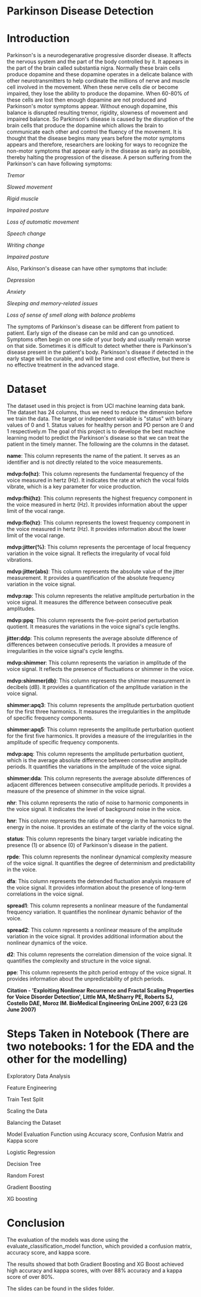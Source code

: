 # Parkinson Disease Detection



# Introduction 

Parkinson's is a neurodegenarative progressive disorder disease. It affects the nervous system and the part of the body controlled by it. It appears in the part of the brain called substantia nigra. Normally these brain cells produce dopamine and these dopamine operates in a delicate balance with other neurotransmitters to help cordinate the millions of nerve and muscle cell involved in the movement. When these nerve cells die or become impaired, they lose the ability to produce the dopamine. When 60-80% of these cells are lost then enough dopamine are not produced and Parkinson's motor symptoms appear. Without enough dopamine, this balance is disrupted resulting tremor, rigidity, slowness of movement and impaired balance. So Parkinson's disease is caused by the disruption of the brain cells that produce the dopamine which allows the brain to communicate each other and control the fluency of the movement. It is thought that the disease begins many years before the motor symptoms appears and therefore, researchers are looking for ways to recognize the non-motor symptoms that appear early in the disease as early as possible, thereby halting the progression of the disease. A person suffering from the Parkinson's can have following symptoms:

*Tremor*

*Slowed movement*

*Rigid muscle*

*Impaired posture*

*Loss of automatic movement*

*Speech change*

*Writing change*

*Impaired posture*

Also, Parkinson's disease can have other symptoms that include:

*Depression*

*Anxiety*

*Sleeping and memory-related issues*

*Loss of sense of smell along with balance problems*

The symptoms of Parkinson's disease can be different from patient to patient. Early sign of the disease can be mild and can go unnoticed. Symptoms often begin on one side of your body and usually remain worse on that side. Sometimes it is difficult to detect whether there is Parkinson's disease present in the patient's body. Parkinson's disease if detected in the early stage will be curable, and will be time and cost effective, but there is no effective treatment in the advanced stage.



# Dataset 

The dataset used in this project is from UCI machine learning data bank. The dataset has 24 columns, thus we need to reduce the dimension before we train the data. The target or independent variable is "status" with binary values of 0 and 1. Status values for healthy person and PD person are 0 and 1 respectively.m The goal of this project is to develope the best machine learning model to predict the Parkinson's disease so that we can treat the patient in the timely manner. The following are the columns in the dataset.

**name**: This column represents the name of the patient. It serves as an identifier and is not directly related to the voice measurements.

**mdvp:fo(hz)**: This column represents the fundamental frequency of the voice measured in hertz (Hz). It indicates the rate at which the vocal folds vibrate, which is a key parameter for voice production.

**mdvp:fhi(hz)**: This column represents the highest frequency component in the voice measured in hertz (Hz). It provides information about the upper limit of the vocal range.

**mdvp:flo(hz)**: This column represents the lowest frequency component in the voice measured in hertz (Hz). It provides information about the lower limit of the vocal range.

**mdvp:jitter(%)**: This column represents the percentage of local frequency variation in the voice signal. It reflects the irregularity of vocal fold vibrations.

**mdvp:jitter(abs)**: This column represents the absolute value of the jitter measurement. It provides a quantification of the absolute frequency variation in the voice signal.

**mdvp:rap**: This column represents the relative amplitude perturbation in the voice signal. It measures the difference between consecutive peak amplitudes.

**mdvp:ppq**: This column represents the five-point period perturbation quotient. It measures the variations in the voice signal's cycle lengths.

**jitter:ddp**: This column represents the average absolute difference of differences between consecutive periods. It provides a measure of irregularities in the voice signal's cycle lengths.

**mdvp:shimmer**: This column represents the variation in amplitude of the voice signal. It reflects the presence of fluctuations or shimmer in the voice.

**mdvp:shimmer(db)**: This column represents the shimmer measurement in decibels (dB). It provides a quantification of the amplitude variation in the voice signal.

**shimmer:apq3**: This column represents the amplitude perturbation quotient for the first three harmonics. It measures the irregularities in the amplitude of specific frequency components.

**shimmer:apq5**: This column represents the amplitude perturbation quotient for the first five harmonics. It provides a measure of the irregularities in the amplitude of specific frequency components.

**mdvp:apq**: This column represents the amplitude perturbation quotient, which is the average absolute difference between consecutive amplitude periods. It quantifies the variations in the amplitude of the voice signal.

**shimmer:dda**: This column represents the average absolute differences of adjacent differences between consecutive amplitude periods. It provides a measure of the presence of shimmer in the voice signal.

**nhr**: This column represents the ratio of noise to harmonic components in the voice signal. It indicates the level of background noise in the voice.

**hnr**: This column represents the ratio of the energy in the harmonics to the energy in the noise. It provides an estimate of the clarity of the voice signal.

**status**: This column represents the binary target variable indicating the presence (1) or absence (0) of Parkinson's disease in the patient.

**rpde**: This column represents the nonlinear dynamical complexity measure of the voice signal. It quantifies the degree of determinism and predictability in the voice.

**dfa**: This column represents the detrended fluctuation analysis measure of the voice signal. It provides information about the presence of long-term correlations in the voice signal.

**spread1**: This column represents a nonlinear measure of the fundamental frequency variation. It quantifies the nonlinear dynamic behavior of the voice.

**spread2**: This column represents a nonlinear measure of the amplitude variation in the voice signal. It provides additional information about the nonlinear dynamics of the voice.

**d2**: This column represents the correlation dimension of the voice signal. It quantifies the complexity and structure in the voice signal.

**ppe**: This column represents the pitch period entropy of the voice signal. It provides information about the unpredictability of pitch periods.

**Citation - 'Exploiting Nonlinear Recurrence and Fractal Scaling Properties for Voice Disorder Detection', Little MA, McSharry PE, Roberts SJ, Costello DAE, Moroz IM. BioMedical Engineering OnLine 2007, 6:23 (26 June 2007)**


# Steps Taken in Notebook (There are two notebooks: 1 for the EDA and the other for the modelling)

Exploratory Data Analysis

Feature Engineering

Train Test Split

Scaling the Data

Balancing the Dataset

Model Evaluation Function using Accuracy score, Confusion Matrix and Kappa score

Logistic Regression

Decision Tree

Random Forest

Gradient Boosting

XG boosting


# Conclusion 

The evaluation of the models was done using the evaluate_classification_model function, which provided a confusion matrix, accuracy score, and kappa score. 


The results showed that both Gradient Boosting and XG Boost achieved high accuracy and kappa scores, with over 88% accuracy and a kappa score of over 80%.

The slides can be found in the slides folder.



